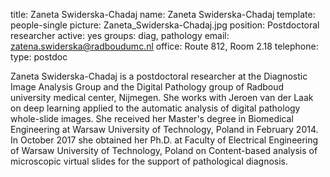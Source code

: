 title: Zaneta Swiderska-Chadaj
name: Zaneta Swiderska-Chadaj
template: people-single
picture: Zaneta_Swiderska-Chadaj.jpg
position: Postdoctoral researcher
active: yes
groups: diag, pathology
email: zatena.swiderska@radboudumc.nl
office: Route 812, Room 2.18
telephone:
type: postdoc

Zaneta Swiderska-Chadaj is a postdoctoral researcher at the Diagnostic Image Analysis Group and the Digital Pathology group of Radboud university medical center, Nijmegen. She works with Jeroen van der Laak  on deep learning applied to the automatic analysis of digital pathology whole-slide images. She received her Master's degree in Biomedical Engineering at Warsaw University of Technology, Poland in February 2014. In October 2017 she obtained her Ph.D. at Faculty of Electrical Engineering  of Warsaw University of Technology, Poland on Content-based analysis of microscopic virtual slides for the support of pathological diagnosis.
